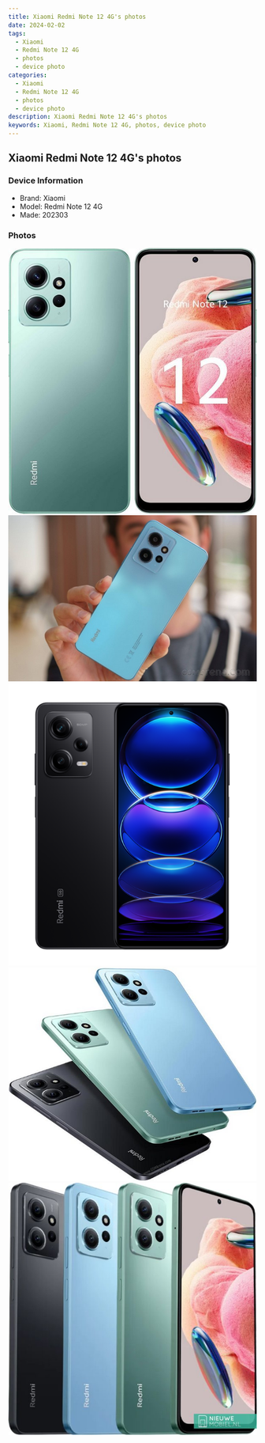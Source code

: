 ```yaml
---
title: Xiaomi Redmi Note 12 4G's photos
date: 2024-02-02
tags: 
  - Xiaomi
  - Redmi Note 12 4G
  - photos
  - device photo
categories: 
  - Xiaomi
  - Redmi Note 12 4G
  - photos
  - device photo
description: Xiaomi Redmi Note 12 4G's photos
keywords: Xiaomi, Redmi Note 12 4G, photos, device photo
---
```


## Xiaomi Redmi Note 12 4G's photos

### Device Information

- Brand: Xiaomi
- Model: Redmi Note 12 4G
- Made: 202303

### Photos

![/images/best-assets/devices/xiaomi/xiaomi-redmi-note-12-4g/1.jpg](/images/best-assets/devices/xiaomi/xiaomi-redmi-note-12-4g/1.jpg)
![/images/best-assets/devices/xiaomi/xiaomi-redmi-note-12-4g/2.jpg](/images/best-assets/devices/xiaomi/xiaomi-redmi-note-12-4g/2.jpg)
![/images/best-assets/devices/xiaomi/xiaomi-redmi-note-12-4g/3.jpg](/images/best-assets/devices/xiaomi/xiaomi-redmi-note-12-4g/3.jpg)
![/images/best-assets/devices/xiaomi/xiaomi-redmi-note-12-4g/4.jpg](/images/best-assets/devices/xiaomi/xiaomi-redmi-note-12-4g/4.jpg)
![/images/best-assets/devices/xiaomi/xiaomi-redmi-note-12-4g/5.jpg](/images/best-assets/devices/xiaomi/xiaomi-redmi-note-12-4g/5.jpg)
